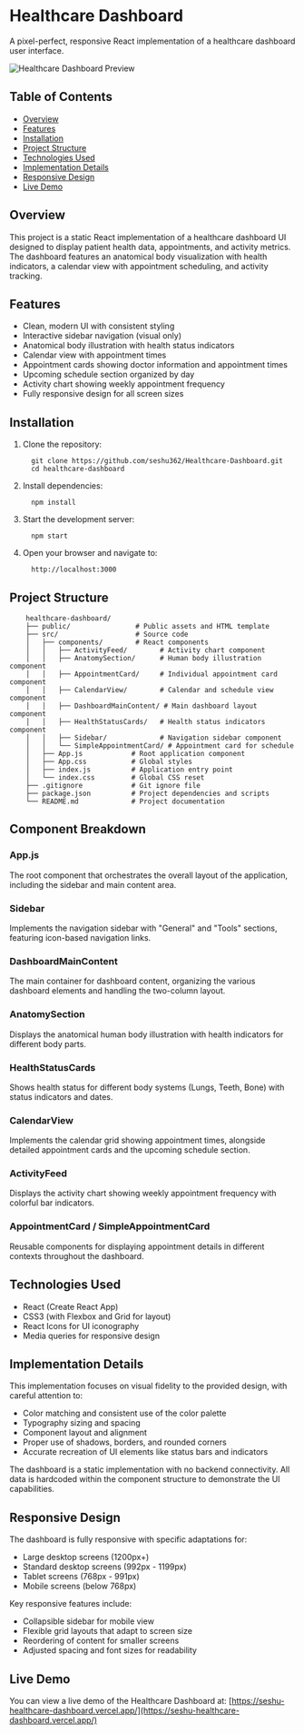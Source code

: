 # Healthcare Dashboard

A pixel-perfect, responsive React implementation of a healthcare dashboard user interface.

![Healthcare Dashboard Preview](https://res.cloudinary.com/dw7dhefpb/image/upload/v1748151213/Screenshot_2025-05-25_110259_sgkc3o.png)

## Table of Contents
- [Overview](#overview)
- [Features](#features)
- [Installation](#installation)
- [Project Structure](#project-structure)
- [Technologies Used](#technologies-used)
- [Implementation Details](#implementation-details)
- [Responsive Design](#responsive-design)
- [Live Demo](#live-demo)

## Overview

This project is a static React implementation of a healthcare dashboard UI designed to display patient health data, appointments, and activity metrics. The dashboard features an anatomical body visualization with health indicators, a calendar view with appointment scheduling, and activity tracking.

## Features

- Clean, modern UI with consistent styling
- Interactive sidebar navigation (visual only)
- Anatomical body illustration with health status indicators
- Calendar view with appointment times
- Appointment cards showing doctor information and appointment times
- Upcoming schedule section organized by day
- Activity chart showing weekly appointment frequency
- Fully responsive design for all screen sizes

## Installation

1. Clone the repository:
    ```
      git clone https://github.com/seshu362/Healthcare-Dashboard.git
      cd healthcare-dashboard
    ```


3. Install dependencies:
    ```
      npm install
    ```




5. Start the development server:
    ```
      npm start
    ```


7. Open your browser and navigate to:
    ```
      http://localhost:3000
    ```


## Project Structure
    
        healthcare-dashboard/
        ├── public/                # Public assets and HTML template
        ├── src/                   # Source code
        │   ├── components/        # React components
        │   │   ├── ActivityFeed/        # Activity chart component
        │   │   ├── AnatomySection/      # Human body illustration component
        │   │   ├── AppointmentCard/     # Individual appointment card component
        │   │   ├── CalendarView/        # Calendar and schedule view component
        │   │   ├── DashboardMainContent/ # Main dashboard layout component
        │   │   ├── HealthStatusCards/   # Health status indicators component
        │   │   ├── Sidebar/             # Navigation sidebar component
        │   │   └── SimpleAppointmentCard/ # Appointment card for schedule
        │   ├── App.js            # Root application component
        │   ├── App.css           # Global styles
        │   ├── index.js          # Application entry point
        │   └── index.css         # Global CSS reset
        ├── .gitignore            # Git ignore file
        ├── package.json          # Project dependencies and scripts
        └── README.md             # Project documentation
    

## Component Breakdown

### App.js
The root component that orchestrates the overall layout of the application, including the sidebar and main content area.

### Sidebar
Implements the navigation sidebar with "General" and "Tools" sections, featuring icon-based navigation links.

### DashboardMainContent
The main container for dashboard content, organizing the various dashboard elements and handling the two-column layout.

### AnatomySection
Displays the anatomical human body illustration with health indicators for different body parts.

### HealthStatusCards
Shows health status for different body systems (Lungs, Teeth, Bone) with status indicators and dates.

### CalendarView
Implements the calendar grid showing appointment times, alongside detailed appointment cards and the upcoming schedule section.

### ActivityFeed
Displays the activity chart showing weekly appointment frequency with colorful bar indicators.

### AppointmentCard / SimpleAppointmentCard
Reusable components for displaying appointment details in different contexts throughout the dashboard.

## Technologies Used

- React (Create React App)
- CSS3 (with Flexbox and Grid for layout)
- React Icons for UI iconography
- Media queries for responsive design

## Implementation Details

This implementation focuses on visual fidelity to the provided design, with careful attention to:

- Color matching and consistent use of the color palette
- Typography sizing and spacing
- Component layout and alignment
- Proper use of shadows, borders, and rounded corners
- Accurate recreation of UI elements like status bars and indicators

The dashboard is a static implementation with no backend connectivity. All data is hardcoded within the component structure to demonstrate the UI capabilities.

## Responsive Design

The dashboard is fully responsive with specific adaptations for:

- Large desktop screens (1200px+)
- Standard desktop screens (992px - 1199px)
- Tablet screens (768px - 991px)
- Mobile screens (below 768px)

Key responsive features include:
- Collapsible sidebar for mobile view
- Flexible grid layouts that adapt to screen size
- Reordering of content for smaller screens
- Adjusted spacing and font sizes for readability



## <a id="live-demo"></a>Live Demo

You can view a live demo of the Healthcare Dashboard at: [https://seshu-healthcare-dashboard.vercel.app/](https://seshu-healthcare-dashboard.vercel.app/)


